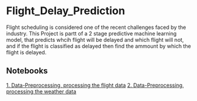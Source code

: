 # Flight_Delay_Prediction
Flight scheduling is considered one of the recent challenges faced by the industry. This Project is partt of a 2 stage predictive machine learning model, that predicts whcih flight will be delayed and which flight will not, and if the flight is classified as delayed then  find the ammount by which the flight is delayed.

## Notebooks 

[1. Data-Preprocessing, processing the flight data](https://github.com/GV-9wj/Flight_Delay_Prediction/blob/master/Module1-Datapreprocessing1.ipynb)
[2. Data-Preprocessing, processing the weather data](https://github.com/GV-9wj/Flight_Delay_Prediction/blob/master/Module1-Datapreprocessing2.ipynb)
